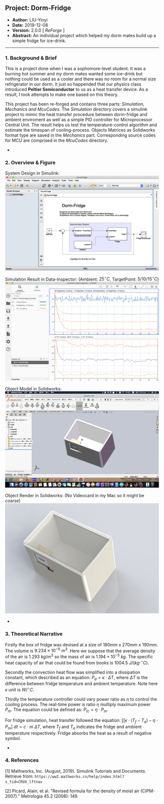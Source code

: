 ## Project: Dorm-Fridge
- **Author:** LIU-Yinyi
- **Date:** 2019-12-08
- **Version:** 2.0.0 [ *ReForge* ]
- **Abstract:** An individual project which helped my dorm mates build up a simple fridge for ice-drink.

---

### 1. Background & Brief
This is a project done when I was a sophomore-level student. It was a burning hot summer and my dorm mates wanted some ice-drink but nothing could be used as a cooler and there was no room for a normal size refrigerator in our dorm. It just so happended that our physics class introduced **Peltier Semiconductor** to us as a heat transfer device. As a result, I took attempts to make one based on this theory.

This project has been re-forged and contains three parts: *Simulation, Mechanics and McuCodes*. The *Simulation* directory covers a simulink project to mimic the heat transfer procedure between dorm-fridge and ambient enviroment as well as a simple PID controller for Microprocessor Central Unit. The result helps us test the temperature-control algorithm and estimate the timespan of cooling-process. Objects Matrices as Solidworks format type are saved in the *Mechanics* part. Corresponding source codes for MCU are comprised in the *McuCodes* directory.

-

### 2. Overview & Figure
System Design in Simulink:
![simulink-scheme](figures/simulink-scheme.png)

Simulation Result in Data-Inspector: (Ambient: $25^\circ C$, TargetPoint: $5/10/15^\circ C$)
![simulink-result](figures/simulink-result.png)

Object Model in Solidworks:
![solidworks-model](figures/solidworks-model.png)

Object Render in Solidworks: (No Videocard in my Mac so it might be coarse)
![solidworks-object](figures/solidworks-object.png)

-

### 3. Theoretical Narrative
Firstly the box of fridge was devised at a size of 180mm x 270mm x 190mm. The volume is $9.234 \times 10^{-6}~m^3$. Here we suppose that the average density of the air is $1.293~kg/m^3$ so the mass of air is $1.194 \times 10^{-5}~kg$. The specific heat capacity of air that could be found from books is $1004.5~J/(kg\cdot ^\circ C)$.

Secondly the convection heat flow was simplified into a dissipation constant, which described as an equation: $P_{d} = \kappa \cdot \Delta T$, where $\Delta T$ is the difference between fridge temperature and ambient temperature. Note here $\kappa$ unit is $W/^\circ C$.

Thirdly the temperature controller could vary power ratio as $\eta$ to control the cooling process. The real-time power is ratio $\eta$ multiply maximum power $P_{m}$. The equation could be defined as: $P_{tc} = \eta \cdot P_{m}$.

For fridge simulation, heat transfer followed the equation: $\int [\kappa \cdot (T_{f} - T_{a}) - \eta \cdot P_{m}]~dt = c \cdot m ~\Delta T$, where $T_{f}$ and $T_{a}$ indicates the fridge and ambient temperature respectively. Fridge absorbs the heat as a result of negative symbol.

-

### 4. References
[1] Mathworks, Inc. (August, 2019). Simulink Tutorials and Documents. Retrieve from: `https://ww2.mathworks.cn/help/index.html?s_tid=CRUX_lftnav`

[2] Picard, Alain, et al. "Revised formula for the density of moist air (CIPM-2007)." Metrologia 45.2 (2008): 149.
